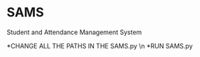 # SAMS
Student and Attendance Management System

*CHANGE ALL THE PATHS IN THE SAMS.py
\n
*RUN SAMS.py

